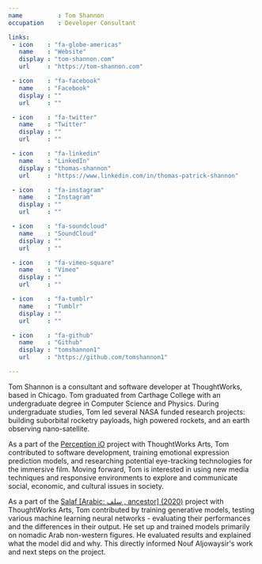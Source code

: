```yaml
---
name          : Tom Shannon
occupation    : Developer Consultant

links:
 - icon    : "fa-globe-americas"
   name    : "Website"
   display : "tom-shannon.com"
   url     : "https://tom-shannon.com"

 - icon    : "fa-facebook"
   name    : "Facebook"
   display : ""
   url     : ""

 - icon    : "fa-twitter"
   name    : "Twitter"
   display : ""
   url     : ""

 - icon    : "fa-linkedin"
   name    : "LinkedIn"
   display : "thomas-shannon"
   url     : "https://www.linkedin.com/in/thomas-patrick-shannon"

 - icon    : "fa-instagram"
   name    : "Instagram"
   display : ""
   url     : ""

 - icon    : "fa-soundcloud"
   name    : "SoundCloud"
   display : ""
   url     : ""

 - icon    : "fa-vimeo-square"
   name    : "Vimeo"
   display : ""
   url     : ""

 - icon    : "fa-tumblr"
   name    : "Tumblr"
   display : ""
   url     : ""

 - icon    : "fa-github"
   name    : "Github"
   display : "tomshannon1"
   url     : "https://github.com/tomshannon1"

---
```

Tom Shannon is a consultant and software developer at ThoughtWorks, based in Chicago. Tom graduated from Carthage College with an undergraduate degree in Computer Science and Physics. During undergraduate studies, Tom led several NASA funded research projects: building suborbital rocketry payloads, high powered rockets, and an earth observing nano-satellite.

As a part of the [Perception iO](/projects/perception-io/) project with ThoughtWorks Arts, Tom contributed to software development, training emotional expression prediction models, and researching potential eye-tracking technologies for the immersive film. Moving forward, Tom is interested in using new media techniques and responsive environments to explore and communicate social, economic, and cultural issues in society.

As a part of the [Salaf \[Arabic&#58; سلف , ancestor\] \(2020\)](/projects/salaf/) project with ThoughtWorks Arts, Tom contributed by training generative models, testing various machine learning neural networks - evaluating their performances and the differences in their output. He set up and trained models primarily on nomadic Arab non-western figures. He evaluated results and explained what the model did and why. This directly informed  Nouf Aljowaysir's work and next steps on the project.
